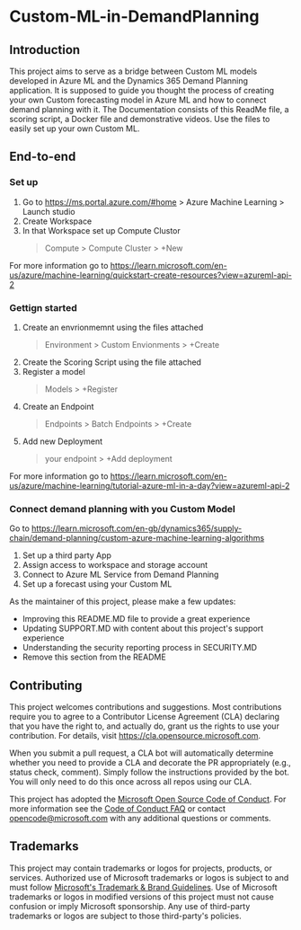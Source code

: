 # Custom-ML-in-DemandPlanning

## Introduction 
This project aims to serve as a bridge between Custom ML models developed in Azure ML and the Dynamics 365 Demand Planning application. It is supposed to guide you thought the process of creating your own Custom forecasting model in Azure ML and how to connect demand planning with it. The Documentation consists of this ReadMe file, a scoring script, a Docker file and demonstrative videos. Use the files to easily set up your own Custom ML.
## End-to-end
### Set up
1. Go to https://ms.portal.azure.com/#home > Azure Machine Learning > Launch studio
2. Create  Workspace
3. In that Workspace set up  Compute Clustor
   > Compute > Compute Cluster > +New

For more information go to https://learn.microsoft.com/en-us/azure/machine-learning/quickstart-create-resources?view=azureml-api-2
### Gettign started 
1. Create an envrionmemnt using the files attached
   > Environment > Custom Envionments > +Create
2. Create the Scoring Script using the file attached
3. Register a model
   > Models > +Register
4. Create an Endpoint
   > Endpoints > Batch Endpoints > +Create
5. Add new Deployment
   > your endpoint > +Add deployment

For more information go to https://learn.microsoft.com/en-us/azure/machine-learning/tutorial-azure-ml-in-a-day?view=azureml-api-2
### Connect demand planning with you Custom Model 
Go to  https://learn.microsoft.com/en-gb/dynamics365/supply-chain/demand-planning/custom-azure-machine-learning-algorithms

1. Set up a third party App
2. Assign access to workspace and storage account
3. Connect to Azure ML Service from Demand Planning
4. Set up a forecast using your Custom ML

As the maintainer of this project, please make a few updates:

- Improving this README.MD file to provide a great experience
- Updating SUPPORT.MD with content about this project's support experience
- Understanding the security reporting process in SECURITY.MD
- Remove this section from the README

## Contributing

This project welcomes contributions and suggestions.  Most contributions require you to agree to a
Contributor License Agreement (CLA) declaring that you have the right to, and actually do, grant us
the rights to use your contribution. For details, visit https://cla.opensource.microsoft.com.

When you submit a pull request, a CLA bot will automatically determine whether you need to provide
a CLA and decorate the PR appropriately (e.g., status check, comment). Simply follow the instructions
provided by the bot. You will only need to do this once across all repos using our CLA.

This project has adopted the [Microsoft Open Source Code of Conduct](https://opensource.microsoft.com/codeofconduct/).
For more information see the [Code of Conduct FAQ](https://opensource.microsoft.com/codeofconduct/faq/) or
contact [opencode@microsoft.com](mailto:opencode@microsoft.com) with any additional questions or comments.

## Trademarks

This project may contain trademarks or logos for projects, products, or services. Authorized use of Microsoft 
trademarks or logos is subject to and must follow 
[Microsoft's Trademark & Brand Guidelines](https://www.microsoft.com/en-us/legal/intellectualproperty/trademarks/usage/general).
Use of Microsoft trademarks or logos in modified versions of this project must not cause confusion or imply Microsoft sponsorship.
Any use of third-party trademarks or logos are subject to those third-party's policies.
